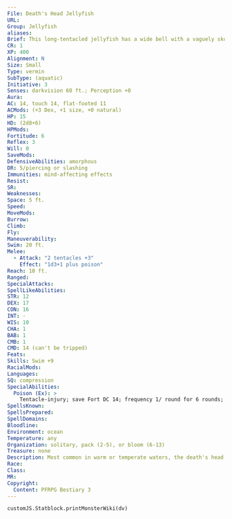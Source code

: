 ```yaml
---
File: Death's Head Jellyfish
URL: 
Group: Jellyfish
aliases: 
Brief: This long-tentacled jellyfish has a wide bell with a vaguely skull-shaped pattern on it.
CR: 1
XP: 400
Alignment: N
Size: Small
Type: vermin
SubType: (aquatic)
Initiative: 3
Senses: darkvision 60 ft.; Perception +0
Aura: 
AC: 14, touch 14, flat-footed 11
ACMods: (+3 Dex, +1 size, +0 natural)
HP: 15
HD: (2d8+6)
HPMods: 
Fortitude: 6
Reflex: 3
Will: 0
SaveMods: 
DefensiveAbilities: amorphous
DR: 5/piercing or slashing
Immunities: mind-affecting effects
Resist: 
SR: 
Weaknesses: 
Space: 5 ft.
Speed: 
MoveMods: 
Burrow: 
Climb: 
Fly: 
Maneuverability: 
Swim: 20 ft.
Melee: 
  - Attack: "2 tentacles +3"
    Effect: "1d3+1 plus poison"
Reach: 10 ft.
Ranged: 
SpecialAttacks: 
SpellLikeAbilities: 
STR: 12
DEX: 17
CON: 16
INT: -
WIS: 10
CHA: 1
BAB: 1
CMB: 1
CMD: 14 (can't be tripped)
Feats: 
Skills: Swim +9
RacialMods: 
Languages: 
SQ: compression
SpecialAbilities:
  Poison (Ex): >
    Tentacle-injury; save Fort DC 14; frequency 1/ round for 6 rounds; effect 1 Con and 1 Cha; cure 2 consecutive saves. If a creature fails two consecutive saving throws, its jaw locks, its tongue swells, and its lips pull back, making speech impossible. This condition ends when the Charisma damage is healed.
SpellsKnown: 
SpellsPrepared: 
SpellDomains: 
Bloodline: 
Environment: ocean
Temperature: any
Organization: solitary, pack (2-5), or bloom (6-13)
Treasure: none
Description: Most common in warm or temperate waters, the death's head jellyfish is an aggressive predator. The creature derives its name from the pattern on its 4-foot-wide bell and from the poison it delivers with its tentacles. Those unfortunate enough to be subjected to this toxin develop rigor of the facial muscles that results in a wide-eyed grimace if left untreated.
Race: 
Class: 
MR: 
Copyright:
  Content: PFRPG Bestiary 3
---
```

```dataviewjs
customJS.Statblock.printMonsterWiki(dv)
```
